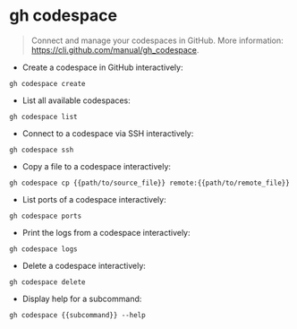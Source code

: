 # gh codespace

> Connect and manage your codespaces in GitHub.
> More information: <https://cli.github.com/manual/gh_codespace>.

- Create a codespace in GitHub interactively:

`gh codespace create`

- List all available codespaces:

`gh codespace list`

- Connect to a codespace via SSH interactively:

`gh codespace ssh`

- Copy a file to a codespace interactively:

`gh codespace cp {{path/to/source_file}} remote:{{path/to/remote_file}}`

- List ports of a codespace interactively:

`gh codespace ports`

- Print the logs from a codespace interactively:

`gh codespace logs`

- Delete a codespace interactively:

`gh codespace delete`

- Display help for a subcommand:

`gh codespace {{subcommand}} --help`
